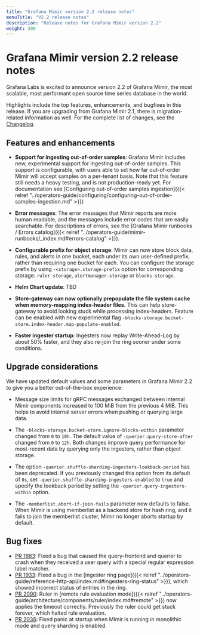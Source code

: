 ```yaml
---
title: "Grafana Mimir version 2.2 release notes"
menuTitle: "V2.2 release notes"
description: "Release notes for Grafana Mimir version 2.2"
weight: 300
---
```


# Grafana Mimir version 2.2 release notes

Grafana Labs is excited to announce version 2.2 of Grafana Mimir, the most scalable, most performant open source time series database in the world.

Highlights include the top features, enhancements, and bugfixes in this release. If you are upgrading from Grafana Mimir 2.1, there is migration-related information as well.
For the complete list of changes, see the [Changelog](https://github.com/grafana/mimir/blob/main/CHANGELOG.md).

## Features and enhancements

- **Support for ingesting out-of-order samples**: Grafana Mimir includes new, experimental support for ingesting out-of-order samples.
  This support is configurable, with users able to set how far out-of-order Mimir will accept samples on a per-tenant basis.
  Note that this feature still needs a heavy testing, and is not production-ready yet.
  For documentation see [Configuring out-of-order samples ingestion]({{< relref "../operators-guide/configuring/configuring-out-of-order-samples-ingestion.md" >}})

- **Error messages**: The error messages that Mimir reports are more human readable, and the messages include error codes that are easily searchable.
  For descriptions of errors, see the [Grafana Mimir runbooks / Errors catalog]({{< relref "../operators-guide/mimir-runbooks/_index.md#errors-catalog" >}}).

- **Configurable prefix for object storage**: Mimir can now store block data, rules, and alerts in one bucket, each under its own user-defined prefix, rather than requiring one bucket for each.
  You can configure the storage prefix by using `-<storage>.storage-prefix` option for corresponding storage: `ruler-storage`, `alertmanager-storage` or `blocks-storage`.

- **Helm Chart update**: TBD

- **Store-gateway can now optionally prepopulate the file system cache when memory-mapping index-header files.**
  This can help store-gateway to avoid looking stuck while processing index-headers.
  Feature can be enabled with new experimental flag `-blocks-storage.bucket-store.index-header.map-populate-enabled`.

- **Faster ingester startup**: Ingesters now replay Write-Ahead-Log by about 50% faster, and they also re-join the ring sooner under some conditions. 

## Upgrade considerations

We have updated default values and some parameters in Grafana Mimir 2.2 to give you a better out-of-the-box experience:

- Message size limits for gRPC messages exchanged between internal Mimir components increased to 100 MiB from the previous 4 MiB.
  This helps to avoid internal server errors when pushing or querying large data.

- The `-blocks-storage.bucket-store.ignore-blocks-within` parameter changed from `0` to `10h`.
  The default value of `-querier.query-store-after` changed from `0` to `12h`.
  Both changes improve query performance for most-recent data by querying only the ingesters, rather than object storage.

- The option `-querier.shuffle-sharding-ingesters-lookback-period` has been deprecated.
  If you previously changed this option from its default of `0s`, set `-querier.shuffle-sharding-ingesters-enabled` to `true` and specify the lookback period by setting the `-querier.query-ingesters-within` option.

- The `-memberlist.abort-if-join-fails` parameter now defaults to false.
  When Mimir is using memberlist as a backend store for hash ring, and it fails to join the memberlist cluster, Mimir no longer aborts startup by default.

## Bug fixes

- [PR 1883](https://github.com/grafana/mimir/pull/1883): Fixed a bug that caused the query-frontend and querier to crash when they received a user query with a special regular expression label matcher.
- [PR 1933](https://github.com/grafana/mimir/pull/1933): Fixed a bug in the [ingester ring page]({{< relref "../operators-guide/reference-http-api/index.md#ingesters-ring-status" >}}), which showed incorrect status of entries in the ring.
- [PR 2090](https://github.com/grafana/mimir/pull/2090): Ruler in [remote rule evaluation mode]({{< relref "../operators-guide/architecture/components/ruler/index.md#remote" >}}) now applies the timeout correctly. Previously the ruler could get stuck forever, which halted rule evaluation.
- [PR 2036](https://github.com/grafana/mimir/pull/2036): Fixed panic at startup when Mimir is running in monolithic mode and query sharding is enabled.

